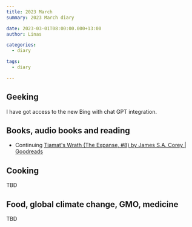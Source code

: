 ```yaml
---
title: 2023 March
summary: 2023 March diary

date: 2023-03-01T08:00:00.000+13:00
author: Linas

categories:
  - diary

tags:
  - diary

---
```


## Geeking

I have got access to the new Bing with chat GPT integration.

## Books, audio books and reading

* Continuing [Tiamat's Wrath (The Expanse, #8) by James S.A. Corey | Goodreads](https://www.goodreads.com/book/show/28335698-tiamat-s-wrath)

## Cooking

TBD 

## Food, global climate change, GMO, medicine

TBD
